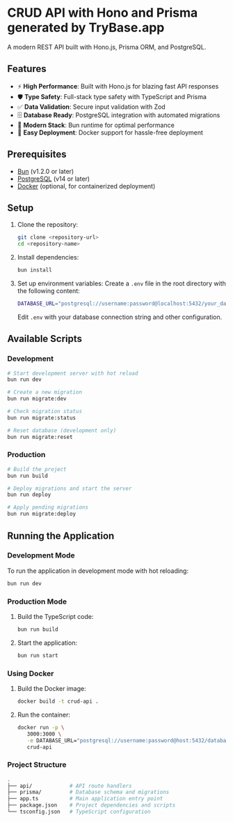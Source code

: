 # CRUD API with Hono and Prisma generated by TryBase.app

A modern REST API built with Hono.js, Prisma ORM, and PostgreSQL.

## Features

- ⚡ **High Performance**: Built with Hono.js for blazing fast API responses
- 🛡️ **Type Safety**: Full-stack type safety with TypeScript and Prisma
- ✅ **Data Validation**: Secure input validation with Zod
- 🗄️ **Database Ready**: PostgreSQL integration with automated migrations
- 🚀 **Modern Stack**: Bun runtime for optimal performance
- 🐳 **Easy Deployment**: Docker support for hassle-free deployment

## Prerequisites

- [Bun](https://bun.sh/) (v1.2.0 or later)
- [PostgreSQL](https://www.postgresql.org/) (v14 or later)
- [Docker](https://www.docker.com/) (optional, for containerized deployment)

## Setup

1. Clone the repository:

   ```bash
   git clone <repository-url>
   cd <repository-name>
   ```

2. Install dependencies:

   ```bash
   bun install
   ```

3. Set up environment variables:
   Create a `.env` file in the root directory with the following content:

   ```bash
   DATABASE_URL="postgresql://username:password@localhost:5432/your_database_name"
   ```

   Edit `.env` with your database connection string and other configuration.

## Available Scripts

### Development

```bash
# Start development server with hot reload
bun run dev

# Create a new migration
bun run migrate:dev

# Check migration status
bun run migrate:status

# Reset database (development only)
bun run migrate:reset
```

### Production

```bash
# Build the project
bun run build

# Deploy migrations and start the server
bun run deploy

# Apply pending migrations
bun run migrate:deploy
```

## Running the Application

### Development Mode

To run the application in development mode with hot reloading:

```bash
bun run dev
```

### Production Mode

1. Build the TypeScript code:

   ```bash
   bun run build
   ```

2. Start the application:

   ```bash
   bun run start
   ```

### Using Docker

1. Build the Docker image:

   ```bash
   docker build -t crud-api .
   ```

2. Run the container:

   ```bash
   docker run -p \
      3000:3000 \
      -e DATABASE_URL="postgresql://username:password@host:5432/database" \
      crud-api
   ```

### Project Structure

```bash
.
├── api/            # API route handlers
├── prisma/         # Database schema and migrations
├── app.ts          # Main application entry point
├── package.json    # Project dependencies and scripts
└── tsconfig.json   # TypeScript configuration
```
